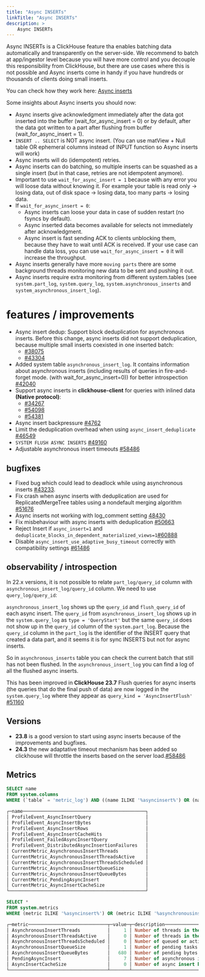 ```yaml
---
title: "Async INSERTs"
linkTitle: "Async INSERTs"
description: >
    Async INSERTs
---
```


Async INSERTs is a ClickHouse feature tha enables batching data automatically and transparently on the server-side. We recommend to batch at app/ingestor level because you will have more control and you decouple this responsibility from ClickHouse, but there are use cases where this is not possible and Async inserts come in handy if you have hundreds or thousands of clients doing small inserts.

You can check how they work here: [Async inserts](https://clickhouse.com/docs/en/optimize/asynchronous-inserts)

Some insights about Async inserts you should now:

* Async inserts give acknowledgment immediately after the data got inserted into the buffer (wait_for_async_insert = 0) or by default, after the data got written to a part after flushing from buffer (wait_for_async_insert = 1).
* `INSERT .. SELECT` is NOT async insert. (You can use matView + Null table OR ephemeral columns instead of INPUT function so Async inserts will work)
* Async inserts will do (idempotent) retries.
* Async inserts can do batching, so multiple inserts can be squashed as a single insert (but in that case, retries are not idempotent anymore).
* Important to use `wait_for_async_insert = 1` because with any error you will loose data without knowing it. For example your table is read only -> losing data,  out of disk space -> losing data, too many parts -> losing data.
* If `wait_for_async_insert = 0`:
  * Async inserts can loose your data in case of sudden restart (no fsyncs by default).
  * Async inserted data becomes available for selects not immediately after acknowledgment.
  * Async insert is fast sending ACK to clients unblocking them, because they have to wait until ACK is received. If your use case can handle data loss, you can use `wait_for_async_insert = 0` it will increase the throughput.
* Async inserts generally have more `moving parts` there are some background threads monitoring new data to be sent and pushing it out.
* Async inserts require extra monitoring from different system.tables (see `system.part_log`, `system.query_log`, `system.asynchronous_inserts` and `system_asynchronous_insert_log`).

# features / improvements

* Async insert dedup: Support block deduplication for asynchronous inserts. Before this change, async inserts did not support deduplication, because multiple small inserts coexisted in one inserted batch:
  - [#38075](https://github.com/ClickHouse/ClickHouse/issues/38075)
  - [#43304](https://github.com/ClickHouse/ClickHouse/pull/43304)
* Added system table `asynchronous_insert_log`. It contains information about asynchronous inserts (including results of queries in fire-and-forget mode. (with wait_for_async_insert=0)) for better introspection [#42040](https://github.com/ClickHouse/ClickHouse/pull/42040)
* Support async inserts in **clickhouse-client** for queries with inlined data **(Native protocol)**:
  - [#34267](https://github.com/ClickHouse/ClickHouse/pull/34267)
  - [#54098](https://github.com/ClickHouse/ClickHouse/issues/54098)
  - [#54381](https://github.com/ClickHouse/ClickHouse/issues/54381) 
* Async insert backpressure [#4762](https://github.com/ClickHouse/ClickHouse/issues/47623)
* Limit the deduplication overhead when using `async_insert_deduplicate` [#46549](https://github.com/ClickHouse/ClickHouse/pull/46549)
* `SYSTEM FLUSH ASYNC INSERTS` [#49160](https://github.com/ClickHouse/ClickHouse/pull/49160)
* Adjustable asynchronous insert timeouts [#58486](https://github.com/ClickHouse/ClickHouse/pull/58486)


## bugfixes

- Fixed bug which could lead to deadlock while using asynchronous inserts [#43233](https://github.com/ClickHouse/ClickHouse/pull/43233).
- Fix crash when async inserts with deduplication are used for ReplicatedMergeTree tables using a nondefault merging algorithm [#51676](https://github.com/ClickHouse/ClickHouse/pull/51676)
- Async inserts not working with log_comment setting [48430](https://github.com/ClickHouse/ClickHouse/issues/48430)
- Fix misbehaviour with async inserts with deduplication [#50663](https://github.com/ClickHouse/ClickHouse/pull/50663)
- Reject Insert if `async_insert=1` and `deduplicate_blocks_in_dependent_materialized_views=1`[#60888](https://github.com/ClickHouse/ClickHouse/pull/60888)
- Disable `async_insert_use_adaptive_busy_timeout` correctly with compatibility settings [#61486](https://github.com/ClickHouse/ClickHouse/pull/61468)


## observability / introspection

In 22.x versions, it is not possible to relate `part_log/query_id` column with `asynchronous_insert_log/query_id` column. We need to use `query_log/query_id`:

`asynchronous_insert_log` shows up the `query_id` and `flush_query_id` of each async insert. The `query_id` from `asynchronous_insert_log` shows up in the `system.query_log` as `type = 'QueryStart'` but the same `query_id` does not show up in the `query_id` column of the `system.part_log`. Because the `query_id` column in the `part_log` is the identifier of the INSERT query that created a data part, and it seems it is for sync INSERTS but not for async inserts.

So in `asynchronous_inserts` table you can check the current batch that still has not been flushed. In the `asynchronous_insert_log` you can find a log of all the flushed async inserts. 

This has been improved in **ClickHouse 23.7** Flush queries for async inserts (the queries that do the final push of data) are now logged in the `system.query_log` where they appear as `query_kind = 'AsyncInsertFlush'` [#51160](https://github.com/ClickHouse/ClickHouse/pull/51160)


## Versions

- **23.8** is a good version to start using async inserts because of the improvements and bugfixes. 
- **24.3** the new adaptative timeout mechanism has been added so clickhouse will throttle the inserts based on the server load.[#58486](https://github.com/ClickHouse/ClickHouse/pull/58486)

## Metrics

```sql
SELECT name
FROM system.columns
WHERE (`table` = 'metric_log') AND ((name ILIKE '%asyncinsert%') OR (name ILIKE '%asynchronousinsert%'))

┌─name─────────────────────────────────────────────┐
│ ProfileEvent_AsyncInsertQuery                    │
│ ProfileEvent_AsyncInsertBytes                    │
│ ProfileEvent_AsyncInsertRows                     │
│ ProfileEvent_AsyncInsertCacheHits                │
│ ProfileEvent_FailedAsyncInsertQuery              │
│ ProfileEvent_DistributedAsyncInsertionFailures   │
│ CurrentMetric_AsynchronousInsertThreads          │
│ CurrentMetric_AsynchronousInsertThreadsActive    │
│ CurrentMetric_AsynchronousInsertThreadsScheduled │
│ CurrentMetric_AsynchronousInsertQueueSize        │
│ CurrentMetric_AsynchronousInsertQueueBytes       │
│ CurrentMetric_PendingAsyncInsert                 │
│ CurrentMetric_AsyncInsertCacheSize               │
└──────────────────────────────────────────────────┘

SELECT *
FROM system.metrics
WHERE (metric ILIKE '%asyncinsert%') OR (metric ILIKE '%asynchronousinsert%')

┌─metric─────────────────────────────┬─value─┬─description─────────────────────────────────────────────────────────────┐
│ AsynchronousInsertThreads          │     1 │ Number of threads in the AsynchronousInsert thread pool.                │
│ AsynchronousInsertThreadsActive    │     0 │ Number of threads in the AsynchronousInsert thread pool running a task. │
│ AsynchronousInsertThreadsScheduled │     0 │ Number of queued or active jobs in the AsynchronousInsert thread pool.  │
│ AsynchronousInsertQueueSize        │     1 │ Number of pending tasks in the AsynchronousInsert queue.                │
│ AsynchronousInsertQueueBytes       │   680 │ Number of pending bytes in the AsynchronousInsert queue.                │
│ PendingAsyncInsert                 │     7 │ Number of asynchronous inserts that are waiting for flush.              │
│ AsyncInsertCacheSize               │     0 │ Number of async insert hash id in cache                                 │
└────────────────────────────────────┴───────┴─────────────────────────────────────────────────────────────────────────┘
```